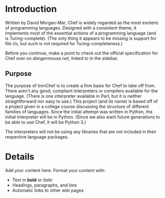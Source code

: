 # Introduction #

Written by David Morgan-Mar, Chef is widely regarded as the most esoteric of programming languages. Designed with a consistent theme, it implements most of the essential actions of a programming language (and is Turing-complete). (The only thing it appears to be missing is support for file i/o, but such is not required for Turing-completeness.)

Before you continue, make a point to check out the official specification for Chef over on _dangermouse.net_, linked to in the sidebar.

## Purpose ##
The purpose of IronChef is to create a firm basis for Chef to take off from. There aren't any good, compliant interpreters or compilers available for the language. (There is one interpreter available in Perl, but it is neither straightforward nor easy to use.) This project (and its name) is based off of a project given in a college course discussing the structure of different families of languages. Since the initial attempt was written in Python, the initial interpreter will be in Python. (Since we also want future generations to be able to use Chef, it will be Python 3.)

The interpreters will not be using any libraries that are not included in their respective language packages.


# Details #

Add your content here.  Format your content with:
  * Text in **bold** or _italic_
  * Headings, paragraphs, and lists
  * Automatic links to other wiki pages